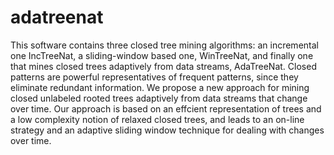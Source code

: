 adatreenat
==========

This software contains three closed tree mining algorithms: an incremental one IncTreeNat, a sliding-window based one, WinTreeNat, and finally one that mines closed trees adaptively from data streams, AdaTreeNat.  Closed patterns are powerful representatives of frequent patterns, since they eliminate redundant information. We propose a new approach for mining closed unlabeled rooted trees adaptively from data streams that change over time. Our approach is based on an effcient representation of trees and a low complexity notion of relaxed closed trees, and leads to an on-line strategy and an adaptive sliding window technique for dealing with changes over time. 
